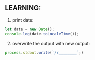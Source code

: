 ## LEARNING:
1. print date:
``` javascript
let date = new Date();
console.log(date.toLocaleTime());
```
2. overwrite the output with new output:
``` javascript
process.stdout.write(`/r________`;)
```